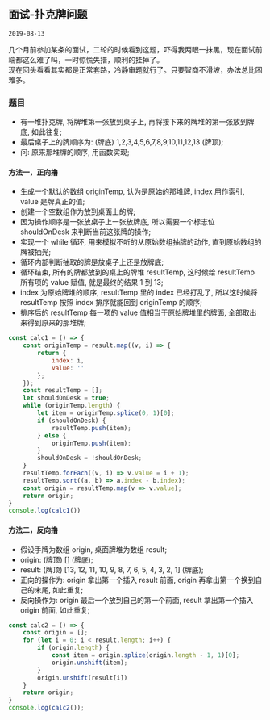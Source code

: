 ## 面试-扑克牌问题
`2019-08-13`

几个月前参加某条的面试，二轮的时候看到这题，吓得我两眼一抹黑，现在面试前端都这么难了吗，一时惊慌失措，顺利的挂掉了。<br />
现在回头看看其实都是正常套路，冷静审题就行了。只要智商不滑坡，办法总比困难多。

### 题目
- 有一堆扑克牌, 将牌堆第一张放到桌子上, 再将接下来的牌堆的第一张放到牌底, 如此往复;
- 最后桌子上的牌顺序为: (牌底) 1,2,3,4,5,6,7,8,9,10,11,12,13 (牌顶);
- 问: 原来那堆牌的顺序, 用函数实现;

#### 方法一，正向撸
- 生成一个默认的数组 originTemp, 认为是原始的那堆牌, index 用作索引, value 是牌真正的值;
- 创建一个空数组作为放到桌面上的牌;
- 因为操作顺序是一张放桌子上一张放牌底, 所以需要一个标志位 shouldOnDesk 来判断当前这张牌的操作;
- 实现一个 while 循环, 用来模拟不听的从原始数组抽牌的动作, 直到原始数组的牌被抽光;
- 循环内部判断抽取的牌是放桌子上还是放牌底;
- 循环结束, 所有的牌都放到的桌上的牌堆 resultTemp, 这时候给 resultTemp 所有项的 value 赋值, 就是最终的结果 1 到 13;
- index 为原始牌堆的顺序, resultTemp 里的 index 已经打乱了, 所以这时候将 resultTemp 按照 index 排序就能回到 originTemp 的顺序;
- 排序后的 resultTemp 每一项的 value 值相当于原始牌堆里的牌面, 全部取出来得到原来的那堆牌;
```javascript
const calc1 = () => {
    const originTemp = result.map((v, i) => {
        return {
            index: i,
            value: ''
        };
    });
    const resultTemp = [];
    let shouldOnDesk = true;
    while (originTemp.length) {
        let item = originTemp.splice(0, 1)[0];
        if (shouldOnDesk) {
            resultTemp.push(item);
        } else {
            originTemp.push(item);
        }
        shouldOnDesk = !shouldOnDesk;
    }
    resultTemp.forEach((v, i) => v.value = i + 1);
    resultTemp.sort((a, b) => a.index - b.index);
    const origin = resultTemp.map(v => v.value);
    return origin;
}
console.log(calc1())
```

#### 方法二，反向撸
- 假设手牌为数组 origin, 桌面牌堆为数组 result;
- origin: (牌顶) [] (牌底);
- result: (牌顶) [13, 12, 11, 10, 9, 8, 7, 6, 5, 4, 3, 2, 1] (牌底);
- 正向的操作为: origin 拿出第一个插入 result 前面, origin 再拿出第一个换到自己的末尾, 如此重复;
- 反向操作为: origin 最后一个放到自己的第一个前面, result 拿出第一个插入 origin 前面, 如此重复;
```javascript
const calc2 = () => {
    const origin = [];
    for (let i = 0; i < result.length; i++) {
        if (origin.length) {
            const item = origin.splice(origin.length - 1, 1)[0];
            origin.unshift(item);
        }
        origin.unshift(result[i])
    }
    return origin;
}
console.log(calc2());
```